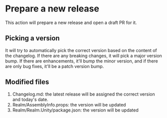 # Prepare a new release

This action will prepare a new release and open a draft PR for it.

## Picking a version

It will try to automatically pick the correct version based on the content of the changelog. If there are any breaking changes, it will pick a major version bump. If there are enhancements, it'll bump the minor version, and if there are only bug fixes, it'll be a patch version bump.

## Modified files

1. Changelog.md: the latest release will be assigned the correct version and today's date.
2. Realm/AssemblyInfo.props: the version will be updated
3. Realm/Realm.Unity/package.json: the version will be updated